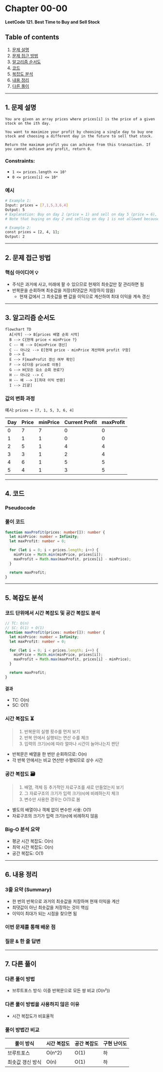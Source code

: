 # Chapter 00-00
**LeetCode 121. Best Time to Buy and Sell Stock**

## Table of contents
1. [문제 설명](#1-문제-설명)
1. [문제 접근 방법](#2-문제-접근-방법)
1. [알고리즘 순서도](#3-알고리즘-순서도)
1. [코드](#4-코드)
1. [복잡도 분석](#5-복잡도-분석)
1. [내용 정리](#6-예상-질문)
1. [다른 풀이](#7-다른-풀이-방법)

---

## 1. 문제 설명

```text
You are given an array prices where prices[i] is the price of a given stock on the ith day.

You want to maximize your profit by choosing a single day to buy one stock and choosing a different day in the future to sell that stock.

Return the maximum profit you can achieve from this transaction. If you cannot achieve any profit, return 0.
```

### Constraints:
- `1 <= prices.length <= 10⁵`
- `0 <= prices[i] <= 10⁴`

### 예시

```bash
# Example 1:
Input: prices = [7,1,5,3,6,4]
Output: 5
# Explanation: Buy on day 2 (price = 1) and sell on day 5 (price = 6), profit = 6-1 = 5.
# Note that buying on day 2 and selling on day 1 is not allowed because you must buy before you sell.
```

```bash
# Example 2:
const prices = [2, 4, 1];
Output: 2
```

---

## 2. 문제 접근 방법

### 핵심 아이디어 💡
- 주식은 과거에 사고, 미래에 팔 수 있으므로 현재의 최솟값만 잘 관리하면 됨
- 반복문을 순회하며 최솟값을 저장(최댓값은 저장하지 않음)
  - 현재 값에서 그 최솟값을 뺀 값을 이익으로 계산하여 최대 이익을 계속 갱신

---

## 3. 알고리즘 순서도

```mermaid
flowchart TD
  A[시작] --> B[prices 배열 순회 시작]
  B --> C{현재 price < minPrice ?}
  C -- 예 --> D[minPrice 갱신]
  C -- 아니오 --> E[현재 price - minPrice 계산하여 profit 구함]
  D --> E
  E --> F[maxProfit 갱신 여부 확인]
  F --> G[다음 price로 이동]
  G --> H{모든 요소 순회 완료?}
  H -- 아니오 --> C
  H -- 예 --> I[최대 이익 반환]
  I --> Z[끝]
```

### 값의 변화 과정

예시: `prices = [7, 1, 5, 3, 6, 4]`

| Day | Price | minPrice | Current Profit | maxProfit |
|-----|--------|-----------|----------------|------------|
| 0   | 7      | 7         | 0              | 0          |
| 1   | 1      | 1         | 0              | 0          |
| 2   | 5      | 1         | 4              | 4          |
| 3   | 3      | 1         | 2              | 4          |
| 4   | 6      | 1         | 5              | 5          |
| 5   | 4      | 1         | 3              | 5          |
___

## 4. 코드

### Pseudocode

### 풀이 코드

```ts
function maxProfit(prices: number[]): number {
  let minPrice: number = Infinity;
  let maxProfit: number = 0;

  for (let i = 0; i < prices.length; i++) {
    minPrice = Math.min(minPrice, prices[i]);
    maxProfit = Math.max(maxProfit, prices[i] - minPrice);
  }

  return maxProfit;
}
```

---

## 5. 복잡도 분석

### 코드 단위에서 시간 복잡도 및 공간 복잡도 분석

```ts
// TC: O(n)
// SC: O(1) + O(1)
function maxProfit(prices: number[]): number {
  let minPrice: number = Infinity;
  let maxProfit: number = 0;

  for (let i = 0; i < prices.length; i++) {
    minPrice = Math.min(minPrice, prices[i]);
    maxProfit = Math.max(maxProfit, prices[i] - minPrice);
  }

  return maxProfit;
}
```

#### 결과
- TC: O(n)
- SC: O(1)

### 시간 복잡도 ⏳
> 1.	반복문의 실행 횟수를 먼저 보기
> 2.	반복 안에서 실행되는 연산 수를 체크
> 3.	입력의 크기(n)에 따라 얼마나 시간이 늘어나는지 판단

- 반복문은 배열을 한 번만 순회하므로: O(n)
- 각 반복 안에서는 비교 연산만 수행되므로 상수 시간

### 공간 복잡도 🗃️
> 1. 배열, 객체 등 추가적인 자료구조를 새로 만들었는지 보기
> 2. 그 자료구조의 크기가 입력 크기(n)에 비례하는지 체크
> 3. 변수만 사용한 경우는 O(1)로 봄

- 별도의 배열이나 객체 없이 변수만 사용: O(1)
- 자료구조의 크기가 입력 크기(n)에 비례하지 않음

### Big-O 분석 요약
- 평균 시간 복잡도: O(n)
- 최악 시간 복잡도: O(n)
- 공간 복잡도: O(1)

---

## 6. 내용 정리

### 3줄 요약 (Summary)
- 한 번의 반복으로 과거의 최솟값을 저장하며 현재 이익을 계산
- 최댓값이 아닌 최솟값을 저장하는 것이 핵심
- 이익이 최대가 되는 시점을 찾으면 됨

### 이번 문제를 통해 배운 점

### 질문 & 한 줄 답변

---

## 7. 다른 풀이

### 다른 풀이 방법
- 브루트포스 방식: 이중 반복문으로 모든 쌍 비교 (O(n²))

### 다른 풀이 방법을 사용하지 않은 이유
- 시간 복잡도가 비효율적

### 풀이 방법간 비교
| 풀이 방식        | 시간 복잡도  | 공간 복잡도   | 구현 난이도  |
|------------------|--------------|---------------|--------------|
| 브루트포스       | O(n^2)       | O(1)          | 하           |
| 최솟값 갱신 방식 | O(n)         | O(1)          | 하           |
